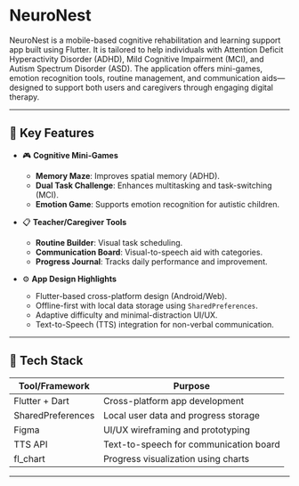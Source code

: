 # NeuroNest

NeuroNest is a mobile-based cognitive rehabilitation and learning support app built using Flutter. It is tailored to help individuals with Attention Deficit Hyperactivity Disorder (ADHD), Mild Cognitive Impairment (MCI), and Autism Spectrum Disorder (ASD). The application offers mini-games, emotion recognition tools, routine management, and communication aids—designed to support both users and caregivers through engaging digital therapy.

---

## 🧠 Key Features

- 🎮 **Cognitive Mini-Games**
  - **Memory Maze**: Improves spatial memory (ADHD).
  - **Dual Task Challenge**: Enhances multitasking and task-switching (MCI).
  - **Emotion Game**: Supports emotion recognition for autistic children.

- 📋 **Teacher/Caregiver Tools**
  - **Routine Builder**: Visual task scheduling.
  - **Communication Board**: Visual-to-speech aid with categories.
  - **Progress Journal**: Tracks daily performance and improvement.

- ⚙️ **App Design Highlights**
  - Flutter-based cross-platform design (Android/Web).
  - Offline-first with local data storage using `SharedPreferences`.
  - Adaptive difficulty and minimal-distraction UI/UX.
  - Text-to-Speech (TTS) integration for non-verbal communication.

---

## 🔧 Tech Stack

| Tool/Framework     | Purpose                                 |
|--------------------|-----------------------------------------|
| Flutter + Dart     | Cross-platform app development          |
| SharedPreferences  | Local user data and progress storage    |
| Figma              | UI/UX wireframing and prototyping       |
| TTS API            | Text-to-speech for communication board  |
| fl_chart           | Progress visualization using charts     |

---

